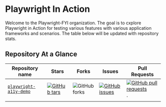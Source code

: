 # Playwright In Action

Welcome to the Playwright-FYI organization. The goal is to cxplore Playwright in Action for testing various features with various application frameworks and scenarios. The table below will be updated with repository stats.

## Repository At a Glance
| Repository name | Stars | Forks | Issues | Pull Requests |
| --- | --- | --- |--- |--- |
| [`playwright-a11y-demo`](https://github.com/Playwright-FYI/playwright-a11y-demo) | [![GitHub tars](https://img.shields.io/github/stars/Playwright-FYI/playwright-a11y-demo.svg?style=for-the-badge&&label=stars&color=gold)](https://github.com/Playwright-FYI/playwright-a11y-demo/stars) | ![GitHub forks](https://img.shields.io/github/forks/Playwright-FYI/playwright-a11y-demo?style=for-the-badge&label=forks&color=violet) | [![GitHub issues](https://img.shields.io/github/issues/Playwright-FYI/playwright-a11y-demo.svg?style=for-the-badge&label=issues&color=orangered)](https://github.com/Playwright-FYI/playwright-a11y-demo/issues) | [![GitHub pull requests](https://img.shields.io/github/issues-pr/Playwright-FYI/playwright-a11y-demo.svg?style=for-the-badge&label=PRs&color=green)](https://github.com/Playwright-FYI/playwright-a11y-demo/pulls).  |
| | | |


<!-- 
| [`REPO-NAME-HERE`](https://github.com/REPO-ORG/REPO-NAME-HERE) | [![GitHub tars](https://img.shields.io/github/stars//REPO-ORG/REPO-NAME-HERE.svg?style=for-the-badge&&label=stars&color=gold)](https://github.com/REPO-ORG/REPO-NAME-HERE/stars) | ![GitHub forks](https://img.shields.io/github/forks/REPO-ORG/REPO-NAME-HERE?style=for-the-badge&label=forks&color=violet) | [![GitHub issues](https://img.shields.io/github/issues/REPO-ORG/REPO-NAME-HERE.svg?style=for-the-badge&label=issues&color=orangered)](https://github.com/REPO-ORG/REPO-NAME-HERE/issues) | [![GitHub pull requests](https://img.shields.io/github/issues-pr/REPO-ORG/REPO-NAME-HERE.svg?style=for-the-badge&label=PRs&color=green)](https://github.com/REPO-ORG/REPO-NAME-HERE/pulls).  |

-->